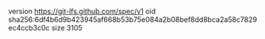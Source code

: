 version https://git-lfs.github.com/spec/v1
oid sha256:6df4b6d9b423945af668b53b75e084a2b08bef8dd8bca2a58c7829ec4ccb3c0c
size 3105
